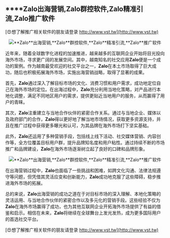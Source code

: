 ## ****Zalo**出海营销,**Zalo**群控软件,**Zalo**精准引流,**Zalo**推广软件**

[😍想了解推广相关软件的朋友请登录 http://www.vst.tw](http://www.vst.tw)

 <center><img src="https://vst.tw/MP4/tuiguang/png/5.png" alt="**Zalo**出海营销,**Zalo**群控软件,**Zalo**精准引流,**Zalo**推广软件"></center>

近年来，随着全球数字化进程的加速推进，越来越多的互联网企业开始将目光投向海外市场，寻求更广阔的发展空间。其中，越南知名的社交应用**Zalo**便是一个成功的案例。作为越南最受欢迎的社交平台之一，**Zalo**在本土市场取得了巨大成功，随后也积极拓展海外市场，实施出海营销战略，取得了显著的成果。

首先，**Zalo**通过深入了解目标市场的文化、消费习惯和用户需求，成功地定位自己在海外市场的定位。在出海过程中，**Zalo**充分利用当地化策略，对产品进行本地化调整，满足不同地区用户的需求，提供更贴近当地用户的服务，从而赢得了用户的青睐。

其次，**Zalo**注重建立与当地合作伙伴的紧密合作关系。通过与当地企业、媒体以及政府部门的合作，**Zalo**得以更好地了解当地市场情况，获取更多资源支持，并且在推广过程中获得更多曝光和认可，为其品牌在海外市场打下坚实基础。

此外，**Zalo**还运用了多种营销手段，包括线上线下活动、社交媒体营销、内容创作等，全方位覆盖目标用户群，提升品牌知名度和用户粘性。通过持续不断的市场推广和品牌建设，**Zalo**在海外市场逐渐树立起了良好的口碑和品牌形象。

 <center><img src="https://vst.tw/MP4/tuiguang/png/5.png" alt="**Zalo**出海营销,**Zalo**群控软件,**Zalo**精准引流,**Zalo**推广软件"></center>

在出海营销过程中，**Zalo**也面临了一些挑战和困难，如跨文化沟通、法律法规遵守等问题，但凭借其灵活应变和创新能力，**Zalo**成功地克服了这些障碍，稳步推进海外市场的拓展。

总的来说，**Zalo**出海营销的成功之道在于对目标市场的深入理解、本地化策略的灵活运用、与当地合作伙伴的紧密合作以及多元化的营销手段。这些经验不仅为**Zalo**在海外市场赢得了成功，也为其他互联网企业开拓海外市场提供了有益的借鉴和启示。相信在未来，**Zalo**将继续在全球舞台上发光发热，成为更多国际用户的首选社交平台。

[😍想了解推广相关软件的朋友请登录 http://www.vst.tw](http://www.vst.tw)



